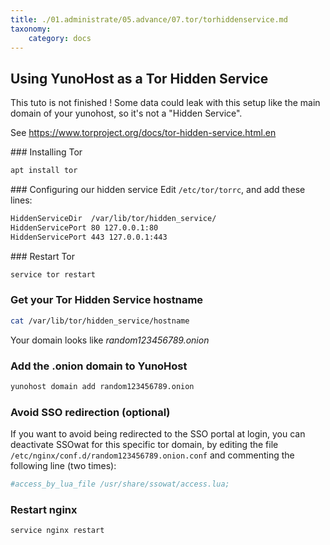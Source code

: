 ```yaml
---
title: ./01.administrate/05.advance/07.tor/torhiddenservice.md
taxonomy:
    category: docs
---
```

## Using YunoHost as a Tor Hidden Service
<div class="alert alert-warning">
This tuto is not finished ! Some data could leak with this setup like the main domain of your yunohost, so it's not a "Hidden Service".
</div>

See https://www.torproject.org/docs/tor-hidden-service.html.en

### Installing Tor
```bash
apt install tor 
```

### Configuring our hidden service
Edit `/etc/tor/torrc`, and add these lines:

```bash
HiddenServiceDir  /var/lib/tor/hidden_service/
HiddenServicePort 80 127.0.0.1:80
HiddenServicePort 443 127.0.0.1:443
```

### Restart Tor
```bash
service tor restart
```

### Get your Tor Hidden Service hostname
```bash
cat /var/lib/tor/hidden_service/hostname
```

Your domain looks like *random123456789.onion*

### Add the .onion domain to YunoHost
```bash
yunohost domain add random123456789.onion
```

### Avoid SSO redirection (optional)
If you want to avoid being redirected to the SSO portal at login, you can deactivate SSOwat for this specific tor domain, by editing the file `/etc/nginx/conf.d/random123456789.onion.conf` and commenting the following line (two times):

```bash
#access_by_lua_file /usr/share/ssowat/access.lua;
```

### Restart nginx
```bash
service nginx restart
```
